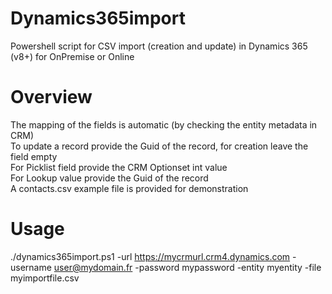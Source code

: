 # Dynamics365import

Powershell script for CSV import (creation and update) in Dynamics 365 (v8+) for OnPremise or Online

# Overview

The mapping of the fields is automatic (by checking the entity metadata in CRM)  
To update a record provide the Guid of the record, for creation leave the field empty  
For Picklist field provide the CRM Optionset int value  
For Lookup value provide the Guid of the record  
A contacts.csv example file is provided for demonstration  

# Usage

./dynamics365import.ps1 -url https://mycrmurl.crm4.dynamics.com -username user@mydomain.fr -password mypassword -entity myentity -file myimportfile.csv
